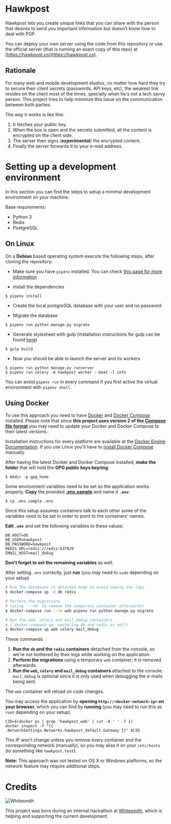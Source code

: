 Hawkpost
========

Hawkpost lets you create unique links that you can share with the person that desires to send you important information but doesn't know how to deal with PGP.

You can deploy your own server using the code from this repository or use the official server (that is running an exact copy of this repo) at [https://hawkpost.co](https://hawkpost.co).


## Rationale

For many web and mobile development studios, no matter how hard they try to secure their client secrets (passwords, API keys, etc), the weakest link resides on the client most of the times, specially when he's not a tech savvy person. This project tries to help minimize this issue on the communication between both parties.

The way it works is like this:

1. It fetches your public key.
1. When the box is open and the secrets submitted, all the content is encrypted on the client side.
1. The server then signs (**experimental**) the encrypted content.
1. Finally the server forwards it to your e-mail address.


# Setting up a development environment

In this section you can find the steps to setup a minimal development environment on your machine.

Base requirements:

* Python 3
* Redis
* PostgreSQL

## On Linux

On a **Debian** based operating system execute the following steps, after cloning the repository:

* Make sure you have `pipenv` installed. You can check [this page for more information](https://docs.pipenv.org/install/#installing-pipenv)

* Install the dependencies

```
$ pipenv install
```

* Create the local postgreSQL database with your user and no password

* Migrate the database

```
$ pipenv run python manage.py migrate
```

* Generate stylesheet with gulp (installation instructions for gulp can be found [here](https://gulpjs.com/))

```
$ gulp build
```

* Now you should be able to launch the server and its workers

```
$ pipenv run python manage.py runserver
$ pipenv run celery -A hawkpost worker --beat -l info
```

You can avoid `pipenv run` in every command if you first active the virtual environment with `pipenv shell`.

## Using Docker

To use this approach you need to have [Docker][docker-overview] and
[Docker Compose][docker-compose-overview] installed.
Please note that since **this project uses version 2 of the
[Compose file format][docker-compose-versioning]** you may need
to update your Docker and Docker Compose to their latest versions.

Installation instructions for every platform are available at the
[Docker Engine Documentation][docker-install-docs]. If you use Linux you'll
have to [install Docker Compose][docker-compose-install-docs] manually.

After having the latest Docker and Docker Compose installed, **make the
folder** that will hold the **GPG public keys keyring**:

```
$ mkdir -p gpg_home
```

Some environment variables need to be set so the application works properly.
**Copy** the provided **[.env.sample](.env.sample)** and name it **`.env`**:

```
$ cp .env.sample .env
```

Since this setup assumes containers talk to each other some of the variables
need to be set in order to point to the containers' names.

**Edit `.env`** and set the following variables to these values:

```
DB_HOST=db
DB_USER=hawkpost
DB_PASSWORD=hawkpost
REDIS_URL=redis://redis:6379/0
EMAIL_HOST=mail_debug
```

**Don't forget to set the remaining variables** as well.

After setting `.env` correctly, just **run** (you may need to `sudo` depending
on your setup)

```bash
# Run the databases in detached mode to avoid seeing the logs
$ docker-compose up -d db redis

# Perform the migrations
# (using `--rm` to remove the temporary container afterwards)
$ docker-compose run --rm web pipenv run python manage.py migrate

# Run the web, celery and mail_debug containers
# (`docker-compose up` would log db and redis as well)
$ docker-compose up web celery mail_debug
```

These commands

1. **Run the `db` and the `redis` containers** detached from the console, so
   we're not bothered by their logs while working on the application.
1. **Perform the migrations** using a temporary `web` container; it is removed
   afterwards.
1. **Run the `web`, `celery` and `mail_debug` containers** attached to the
   console. `mail_debug` is optional since it is only used when debugging the
   e-mails being sent.

The `web` container will reload on code changes.

You may access the application by **opening `http://<docker-network-ip>` on
your browser**, which you can find by **running** (you may need to run this as
`root` depending on your setup).

```
CID=$(docker ps | grep 'hawkpost_web' | cut -d ' ' -f 1)
docker inspect -f "{{ .NetworkSettings.Networks.hawkpost_default.Gateway }}" $CID
```

This IP won't change unless you remove every container and the corresponding
network (manually), so you may alias it on your `/etc/hosts` (to something like
`hawkpost.test`).

**Note:** This approach was not tested on OS X or Windows platforms, so the
network feature may require additional steps.

[docker-overview]: https://www.docker.com/products/docker-engine
[docker-compose-overview]: https://www.docker.com/products/docker-compose
[docker-compose-versioning]: https://docs.docker.com/compose/compose-file/#versioning
[docker-install-docs]: https://docs.docker.com/engine/installation
[docker-compose-install-docs]: https://github.com/docker/compose/releases

# Credits

![Whitesmith](http://i.imgur.com/Si2l3kd.png)

This project was born during an internal hackathon at [Whitesmith](https://whitesmith.co), which is helping and supporting the current development.
